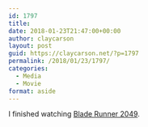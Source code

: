 ```yaml
---
id: 1797
title: 
date: 2018-01-23T21:47:00+00:00
author: claycarson
layout: post
guid: https://claycarson.net/?p=1797
permalink: /2018/01/23/1797/
categories:
  - Media
  - Movie
format: aside
---
```

I finished watching [Blade Runner 2049](http://www.imdb.com/title/tt1856101/).